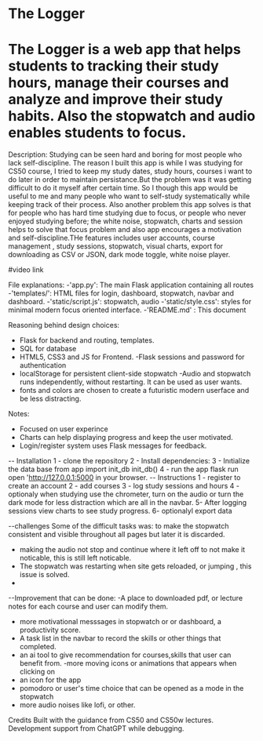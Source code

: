 # The Logger 

# The Logger is a  web app that helps students to tracking their study hours, manage their courses and analyze and improve their study habits. Also the stopwatch and audio enables students to focus.


Description: Studying can be seen hard and boring for most people who lack self-discipline. The reason I built this app is  while I was studying for CS50 course, I tried to keep my study dates, study hours, courses i want to do later  in order to maintain persistance.But the problem was it was getting difficult to do it myself after certain time. So I though this app would be useful to me and many people who want to self-study systematically while keeping track of their process. Also another problem this app solves is that for people who has hard time studying due to focus, or people who never enjoyed studying before;  the white noise, stopwatch, charts and session helps to solve that focus problem and also app encourages a motivation and self-discipline.THe features includes user accounts, course management , study sessions, stopwatch, visual charts, export for downloading as CSV or JSON, dark mode toggle, white noise player.


#video link

File explanations:
-'app.py': The main Flask application containing all routes 
-'templates/': HTML files for login, dashboard, stopwatch, navbar and dashboard.
-'static/script.js': stopwatch, audio 
-'static/style.css': styles for minimal modern focus oriented interface.
-'README.md' : This document

Reasoning behind design choices:
- Flask for backend and routing, templates.
- SQL for database
- HTML5, CSS3 and JS for Frontend.
-Flask sessions and password for authentication
- localStorage for persistent client-side stopwatch 
-Audio and stopwatch runs independently, without restarting. It can be used as user wants.
- fonts and colors are chosen to create a futuristic modern userface and be less distracting.

Notes:
- Focused on user experince
- Charts can help displaying progress and keep the user motivated.
- Login/register system uses Flask messages for feedback. 


-- Installation
1 - clone the repository
2 - Install dependencies:
3 -  Inıtialize the data base 
 from app import init_db
 init_db()
 4 - run the app
 flask run 
 open 'http://127.0.0.1:5000 in your browser.
-- Instructions 
1 - register to create an account 
2 - add courses
3 - log study sessions and hours 
4 - optionaly when studying use the chrometer, turn on the audio or turn the dark mode for less distraction which are all in the navbar.
5- After logging sessions view charts to see study progress.
6- optionalyl export data 

--challenges 
Some of the difficult tasks was:
to make the stopwatch consistent and visible throughout all pages but later it is discarded.
- making the audio not stop and continue where it left off to not make it noticable, this is still left noticable.
- The stopwatch was restarting when site gets reloaded, or jumping , this issue is solved.
-
--Improvement that can be done:
-A place to downloaded pdf, or lecture notes for each course and user can modify them.
- more motivational messsages in stopwatch or or dashboard,  a productivity score.
- A task list in the navbar to record the skills or other things that completed.
- an ai tool to give recommendation for courses,skills that user can benefit from. 
-more  moving icons or animations that appears when clicking on 
- an icon for the app
- pomodoro or user's time choice that can be opened as  a mode in the stopwatch
- more audio noises like lofi, or other.

Credits 
Built with the guidance from CS50 and CS50w lectures. Development support from ChatGPT while debugging.
